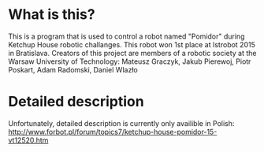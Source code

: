 # What is this?
This is a program that is used to control a robot named "Pomidor" during Ketchup House robotic challanges. This robot won 1st place at Istrobot 2015 in Bratislava. Creators of this project are members of a robotic society at the Warsaw University of Technology:
Mateusz Graczyk, Jakub Pierewoj, Piotr Poskart, Adam Radomski, Daniel Wlazło

# Detailed description
Unfortunately, detailed description is currently only availible in Polish: http://www.forbot.pl/forum/topics7/ketchup-house-pomidor-15-vt12520.htm
